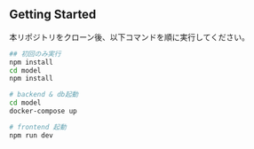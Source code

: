 ## Getting Started

本リポジトリをクローン後、以下コマンドを順に実行してください。

```bash
## 初回のみ実行
npm install
cd model
npm install

# backend & db起動
cd model
docker-compose up

# frontend 起動
npm run dev
```